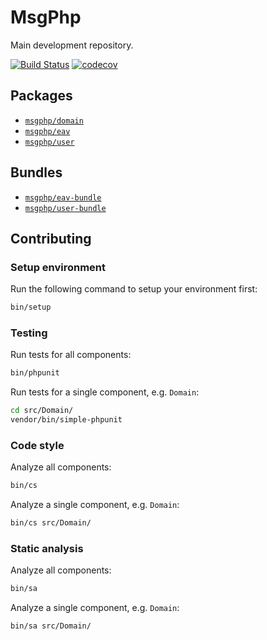 # MsgPhp

Main development repository.

[![Build Status](https://travis-ci.org/msgphp/msgphp.svg?branch=master)](https://travis-ci.org/msgphp/msgphp) [![codecov](https://codecov.io/gh/msgphp/msgphp/branch/master/graph/badge.svg)](https://codecov.io/gh/msgphp/msgphp)

## Packages

- [`msgphp/domain`](https://github.com/msgphp/domain)
- [`msgphp/eav`](https://github.com/msgphp/eav)
- [`msgphp/user`](https://github.com/msgphp/user)

## Bundles

- [`msgphp/eav-bundle`](https://github.com/msgphp/eav-bundle)
- [`msgphp/user-bundle`](https://github.com/msgphp/user-bundle)

## Contributing

### Setup environment

Run the following command to setup your environment first:

```bash
bin/setup
```

### Testing

Run tests for all components:

```bash
bin/phpunit
```

Run tests for a single component, e.g. `Domain`:

```bash
cd src/Domain/
vendor/bin/simple-phpunit
```

### Code style

Analyze all components:

```bash
bin/cs
```

Analyze a single component, e.g. `Domain`:

```bash
bin/cs src/Domain/
```

### Static analysis

Analyze all components:

```bash
bin/sa
```

Analyze a single component, e.g. `Domain`:

```bash
bin/sa src/Domain/
```
